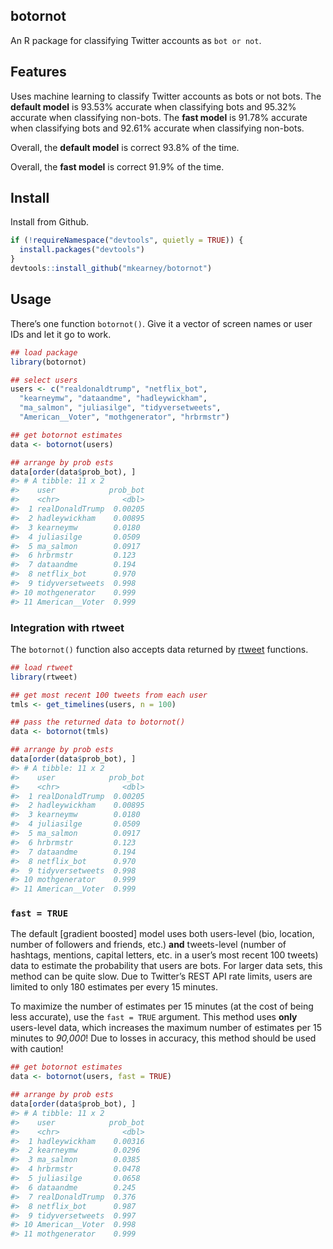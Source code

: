 
## botornot

An R package for classifying Twitter accounts as `bot or not`.

## Features

Uses machine learning to classify Twitter accounts as bots or not bots.
The **default model** is 93.53% accurate when classifying bots and
95.32% accurate when classifying non-bots. The **fast model** is 91.78%
accurate when classifying bots and 92.61% accurate when classifying
non-bots.

Overall, the **default model** is correct 93.8% of the time.

Overall, the **fast model** is correct 91.9% of the time.

## Install

Install from Github.

``` r
if (!requireNamespace("devtools", quietly = TRUE)) {
  install.packages("devtools")
}
devtools::install_github("mkearney/botornot")
```

## Usage

There’s one function `botornot()`. Give it a vector of screen names or
user IDs and let it go to work.

``` r
## load package
library(botornot)

## select users
users <- c("realdonaldtrump", "netflix_bot",
  "kearneymw", "dataandme", "hadleywickham",
  "ma_salmon", "juliasilge", "tidyversetweets", 
  "American__Voter", "mothgenerator", "hrbrmstr")

## get botornot estimates
data <- botornot(users)

## arrange by prob ests
data[order(data$prob_bot), ]
#> # A tibble: 11 x 2
#>    user            prob_bot
#>    <chr>              <dbl>
#>  1 realDonaldTrump  0.00205
#>  2 hadleywickham    0.00895
#>  3 kearneymw        0.0180 
#>  4 juliasilge       0.0509 
#>  5 ma_salmon        0.0917 
#>  6 hrbrmstr         0.123  
#>  7 dataandme        0.194  
#>  8 netflix_bot      0.970  
#>  9 tidyversetweets  0.998  
#> 10 mothgenerator    0.999  
#> 11 American__Voter  0.999
```

### Integration with rtweet

The `botornot()` function also accepts data returned by
[rtweet](http://rtweet.info) functions.

``` r
## load rtweet
library(rtweet)

## get most recent 100 tweets from each user
tmls <- get_timelines(users, n = 100)

## pass the returned data to botornot()
data <- botornot(tmls)

## arrange by prob ests
data[order(data$prob_bot), ]
#> # A tibble: 11 x 2
#>    user            prob_bot
#>    <chr>              <dbl>
#>  1 realDonaldTrump  0.00205
#>  2 hadleywickham    0.00895
#>  3 kearneymw        0.0180 
#>  4 juliasilge       0.0509 
#>  5 ma_salmon        0.0917 
#>  6 hrbrmstr         0.123  
#>  7 dataandme        0.194  
#>  8 netflix_bot      0.970  
#>  9 tidyversetweets  0.998  
#> 10 mothgenerator    0.999  
#> 11 American__Voter  0.999
```

### `fast = TRUE`

The default \[gradient boosted\] model uses both users-level (bio,
location, number of followers and friends, etc.) **and** tweets-level
(number of hashtags, mentions, capital letters, etc. in a user’s most
recent 100 tweets) data to estimate the probability that users are bots.
For larger data sets, this method can be quite slow. Due to Twitter’s
REST API rate limits, users are limited to only 180 estimates per every
15 minutes.

To maximize the number of estimates per 15 minutes (at the cost of being
less accurate), use the `fast = TRUE` argument. This method uses
**only** users-level data, which increases the maximum number of
estimates per 15 minutes to *90,000*\! Due to losses in accuracy, this
method should be used with caution\!

``` r
## get botornot estimates
data <- botornot(users, fast = TRUE)

## arrange by prob ests
data[order(data$prob_bot), ]
#> # A tibble: 11 x 2
#>    user            prob_bot
#>    <chr>              <dbl>
#>  1 hadleywickham    0.00316
#>  2 kearneymw        0.0296 
#>  3 ma_salmon        0.0385 
#>  4 hrbrmstr         0.0478 
#>  5 juliasilge       0.0658 
#>  6 dataandme        0.245  
#>  7 realDonaldTrump  0.376  
#>  8 netflix_bot      0.987  
#>  9 tidyversetweets  0.997  
#> 10 American__Voter  0.998  
#> 11 mothgenerator    0.999
```
